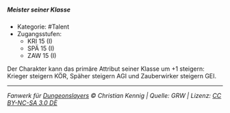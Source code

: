 <!---
Dies ist ein Fanwerk für DUNGEONSLAYERS © von Christian Kennig

Quellen:      [Dungeonslayers Grundregelwerk](https://dungeonslayers.net/download/Dungeonslayers4.pdf)
              [Talentbeschreibungen](https://www.f-space.de/ds4/tools-talentcards.html)
License:      [CC-BY-NC-SA 4.0](https://creativecommons.org/licenses/by-nc-sa/4.0/deed.de)
Richtlinien:  [Fanwerkrichtlinien](https://www.dungeonslayers.net/fanwerk-richtlinien/)
Autor:        Zauberlehrling
-->

##### Meister seiner Klasse

- Kategorie: #Talent
- Zugangsstufen:
  - KRI 15 (I)
  - SPÄ 15 (I)
  - ZAW 15 (I)

Der Charakter kann das primäre Attribut seiner Klasse um +1 steigern: Krieger steigern KÖR, Späher steigern AGI und Zauberwirker steigern GEI.

---

_Fanwerk für [Dungeonslayers](https://www.dungeonslayers.net/) © Christian Kennig | Quelle: GRW | Lizenz: [CC BY-NC-SA 3.0 DE](https://creativecommons.org/licenses/by-nc-sa/3.0/de/)_
